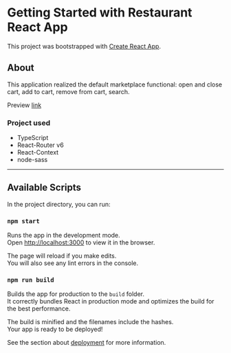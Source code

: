 # Getting Started with Restaurant React App

This project was bootstrapped with [Create React App](https://github.com/facebook/create-react-app).

## About 

This application realized the default marketplace functional: open and close cart, add to cart, remove from cart, search.


Preview [link](https://dffuqp.github.io/restaurant-react)


### Project used
- TypeScript
- React-Router v6
- React-Context
- node-sass

---

## Available Scripts

In the project directory, you can run:

### `npm start`

Runs the app in the development mode.\
Open [http://localhost:3000](http://localhost:3000) to view it in the browser.

The page will reload if you make edits.\
You will also see any lint errors in the console.


### `npm run build`

Builds the app for production to the `build` folder.\
It correctly bundles React in production mode and optimizes the build for the best performance.

The build is minified and the filenames include the hashes.\
Your app is ready to be deployed!

See the section about [deployment](https://facebook.github.io/create-react-app/docs/deployment) for more information.


